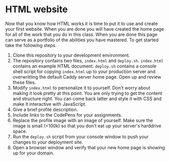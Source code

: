 # HTML website

Now that you know how HTML works it is time to put it to use and create your first website. When you are done you will have created the home page for all of the work that you do in this class. When you are done this page can serve as a portfolio of the abilities you have mastered. To get started take the following steps.

1. Clone this repository to your development environment.
1. The repository contains two files, `index.html` and `deploy.sh`. `index.html` contains an example HTML document. `deploy.sh` contains a console shell script for copying `index.html` up to your production server and overwritting the default Caddy server home page. Open up and review these files.
1. Modify `index.html` to personalize it to yourself. Don't worry about making it look pretty at this point. You are only trying to get the content and structure right. You can come back latter and style it with CSS and make it interactive with JavaScript.
  1. Give a brief profile description.
  1. Include links to the CodePens for your assignments.
  1. Replace the profile image with an image of yourself. Make sure the image is small (<100k) so that you don't eat up your server's harddrive space.
1. Run the `deploy.sh` script from your console window to push your changes to your deployment site.
1. Open a browser window and verify that your new home page is showing up for your domain.
